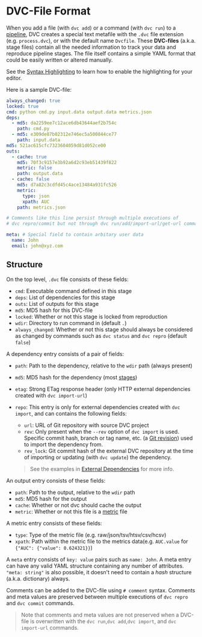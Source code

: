 # DVC-File Format

When you add a file (with `dvc add`) or a command (with `dvc run`) to a
[pipeline](/doc/command-reference/pipeline), DVC creates a special text metafile
with the `.dvc` file extension (e.g. `process.dvc`), or with the default name
`Dvcfile`. These **DVC-files** (a.k.a. stage files) contain all the needed
information to track your data and reproduce pipeline stages. The file itself
contains a simple YAML format that could be easily written or altered manually.

See the [Syntax Highlighting](/doc/install/plugins) to learn how to enable the
highlighting for your editor.

Here is a sample DVC-file:

```yaml
always_changed: true
locked: true
cmd: python cmd.py input.data output.data metrics.json
deps:
  - md5: da2259ee7c12ace6db43644aef2b754c
    path: cmd.py
  - md5: e309de87b02312e746ec5a500844ce77
    path: input.data
md5: 521ac615cfc7323604059d81d052ce00
outs:
  - cache: true
    md5: 70f3c9157e3b92a6d2c93eb51439f822
    metric: false
    path: output.data
  - cache: false
    md5: d7a82c3cdfd45c4ace13484a931fc526
    metric:
      type: json
      xpath: AUC
    path: metrics.json

# Comments like this line persist through multiple executions of
# dvc repro/commit but not through dvc run/add/import-url/get-url commands.

meta: # Special field to contain arbitary user data
  name: John
  email: john@xyz.com
```

## Structure

On the top level, `.dvc` file consists of these fields:

- `cmd`: Executable command defined in this stage
- `deps`: List of dependencies for this stage
- `outs`: List of <abbr>outputs</abbr> for this stage
- `md5`: MD5 hash for this DVC-file
- `locked`: Whether or not this stage is locked from reproduction
- `wdir`: Directory to run command in (default `.`)
- `always_changed`: Whether or not this stage should always be considered as
  changed by commands such as `dvc status` and `dvc repro` (default `false`)

A dependency entry consists of a pair of fields:

- `path`: Path to the dependency, relative to the `wdir` path (always present)
- `md5`: MD5 hash for the dependency (most [stages](/doc/command-reference/run))
- `etag`: Strong ETag response header (only HTTP <abbr>external
  dependencies</abbr> created with `dvc import-url`)
- `repo`: This entry is only for external dependencies created with
  `dvc import`, and can contains the following fields:

  - `url`: URL of Git repository with source DVC project
  - `rev`: Only present when the `--rev` option of `dvc import` is used.
    Specific commit hash, branch or tag name, etc. (a
    [Git revision](https://git-scm.com/docs/revisions)) used to import the
    dependency from.
  - `rev_lock`: Git commit hash of the external <abbr>DVC repository</abbr> at
    the time of importing or updating (with `dvc update`) the dependency.

  > See the examples in
  > [External Dependencies](/doc/user-guide/external-dependencies) for more
  > info.

An output entry consists of these fields:

- `path`: Path to the output, relative to the `wdir` path
- `md5`: MD5 hash for the output
- `cache`: Whether or not dvc should cache the output
- `metric`: Whether or not this file is a
  [metric](/doc/command-reference/metrics#description) file

A metric entry consists of these fields:

- `type`: Type of the metric file (e.g. raw/json/tsv/htsv/csv/hcsv)
- `xpath`: Path within the metric file to the metrics data(e.g. `AUC.value` for
  `{"AUC": {"value": 0.624321}}`)

A `meta` entry consists of `key: value` pairs such as `name: John`. A meta entry
can have any valid YAML structure containing any number of attributes.
`"meta: string"` is also possible, it doesn't need to contain a _hash_ structure
(a.k.a. dictionary) always.

Comments can be added to the DVC-file using `# comment` syntax. Comments and
meta values are preserved between multiple executions of `dvc repro` and
`dvc commit` commands.

> Note that comments and meta values are not preserved when a DVC-file is
> overwritten with the `dvc run`,`dvc add`,`dvc import`, and `dvc import-url`
> commands.
